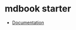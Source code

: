 # mdbook starter

- [Documentation](http://mdbook-starter-mdbook.s3-website-ap-northeast-1.amazonaws.com/index.html)
